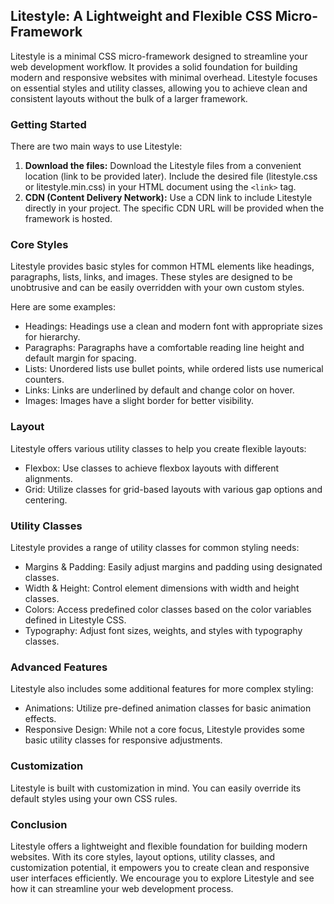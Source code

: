 ## Litestyle: A Lightweight and Flexible CSS Micro-Framework

Litestyle is a minimal CSS micro-framework designed to streamline your web development workflow. It provides a solid foundation for building modern and responsive websites with minimal overhead. Litestyle focuses on essential styles and utility classes, allowing you to achieve clean and consistent layouts without the bulk of a larger framework.

### Getting Started

There are two main ways to use Litestyle:

1. **Download the files:** Download the Litestyle files from a convenient location (link to be provided later). Include the desired file (litestyle.css or litestyle.min.css) in your HTML document using the `<link>` tag.
2. **CDN (Content Delivery Network):** Use a CDN link to include Litestyle directly in your project. The specific CDN URL will be provided when the framework is hosted.

### Core Styles

Litestyle provides basic styles for common HTML elements like headings, paragraphs, lists, links, and images. These styles are designed to be unobtrusive and can be easily overridden with your own custom styles.

Here are some examples:

* Headings: Headings use a clean and modern font with appropriate sizes for hierarchy.
* Paragraphs: Paragraphs have a comfortable reading line height and default margin for spacing.
* Lists: Unordered lists use bullet points, while ordered lists use numerical counters.
* Links: Links are underlined by default and change color on hover.
* Images: Images have a slight border for better visibility.

### Layout

Litestyle offers various utility classes to help you create flexible layouts:

* Flexbox: Use classes to achieve flexbox layouts with different alignments.
* Grid: Utilize classes for grid-based layouts with various gap options and centering.

### Utility Classes

Litestyle provides a range of utility classes for common styling needs:

* Margins & Padding: Easily adjust margins and padding using designated classes.
* Width & Height: Control element dimensions with width and height classes.
* Colors: Access predefined color classes based on the color variables defined in Litestyle CSS.
* Typography: Adjust font sizes, weights, and styles with typography classes.

### Advanced Features

Litestyle also includes some additional features for more complex styling:

* Animations: Utilize pre-defined animation classes for basic animation effects.
* Responsive Design: While not a core focus, Litestyle provides some basic utility classes for responsive adjustments.

### Customization

Litestyle is built with customization in mind. You can easily override its default styles using your own CSS rules.

### Conclusion

Litestyle offers a lightweight and flexible foundation for building modern websites. With its core styles, layout options, utility classes, and customization potential, it empowers you to create clean and responsive user interfaces efficiently. We encourage you to explore Litestyle and see how it can streamline your web development process.
